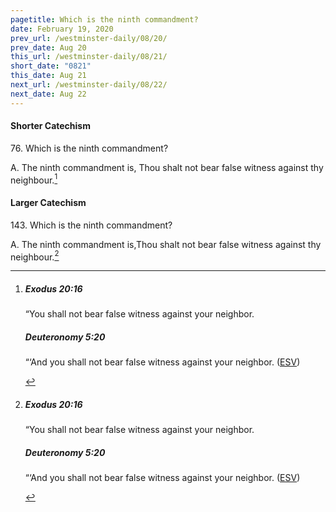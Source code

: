 ```yaml
---
pagetitle: Which is the ninth commandment?
date: February 19, 2020
prev_url: /westminster-daily/08/20/
prev_date: Aug 20
this_url: /westminster-daily/08/21/
short_date: "0821"
this_date: Aug 21
next_url: /westminster-daily/08/22/
next_date: Aug 22
---
```


#### Shorter Catechism

<span class="q">76.</span> Which is the ninth commandment?

<span class="q">A.</span> The ninth commandment is, Thou shalt not bear false witness against thy neighbour.[^fnref:wsc1]


[^fnref:wsc1]: <div class="esv"><h5>Exodus 20:16</h5> <div class="esv-text"><p id="p02020016.01-1">&#8220;You shall not bear false witness against your neighbor.</p> </div><h5>Deuteronomy 5:20</h5> <div class="esv-text"><p id="p05005020.01-2">&#8220;&#8216;And you shall not bear false witness against your neighbor.  (<a href="http://www.esv.org" class="copyright">ESV</a>)</p> </div> </div>


#### Larger Catechism

<span class="q">143.</span> Which is the ninth commandment?

<span class="q">A.</span> The ninth commandment is,Thou shalt not bear false witness against thy neighbour.[^fnref:wlc1]


[^fnref:wlc1]: <div class="esv"><h5>Exodus 20:16</h5> <div class="esv-text"><p id="p02020016.01-1">&#8220;You shall not bear false witness against your neighbor.</p> </div><h5>Deuteronomy 5:20</h5> <div class="esv-text"><p id="p05005020.01-2">&#8220;&#8216;And you shall not bear false witness against your neighbor.  (<a href="http://www.esv.org" class="copyright">ESV</a>)</p> </div> </div>


